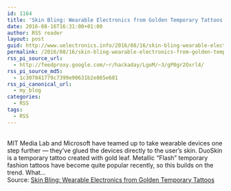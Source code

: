 ```yaml
---
id: 1164
title: 'Skin Bling: Wearable Electronics from Golden Temporary Tattoos'
date: 2016-08-16T16:31:00+01:00
author: RSS reader
layout: post
guid: http://www.uelectronics.info/2016/08/16/skin-bling-wearable-electronics-from-golden-temporary-tattoos/
permalink: /2016/08/16/skin-bling-wearable-electronics-from-golden-temporary-tattoos/
rss_pi_source_url:
  - http://feedproxy.google.com/~r/hackaday/LgoM/~3/gP0gr2Oxrl4/
rss_pi_source_md5:
  - 1c307841779c7399e90631b2e865e681
rss_pi_canonical_url:
  - my_blog
categories:
  - RSS
tags:
  - RSS
---
```

&#013;  
MIT Media Lab and Microsoft have teamed up to take wearable devices one step further — they’ve glued the devices directly to the user’s skin. DuoSkin is a temporary tattoo created with gold leaf. Metallic “Flash” temporary fashion tattoos have become quite popular recently, so this builds on the trend. What…&#013;  
Source: <a href="http://feedproxy.google.com/~r/hackaday/LgoM/~3/gP0gr2Oxrl4/" target="_blank">Skin Bling: Wearable Electronics from Golden Temporary Tattoos</a>